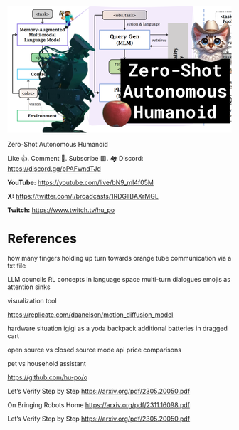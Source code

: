 ![](thumbnails/03.12.2023.png)

Zero-Shot Autonomous Humanoid

Like 👍. Comment 💬. Subscribe 🟥.
🏘 Discord: https://discord.gg/pPAFwndTJd

**YouTube:** https://youtube.com/live/bN9_ml4f05M

**X:** https://twitter.com/i/broadcasts/1RDGllBAXrMGL

**Twitch:** https://www.twitch.tv/hu_po


# References

how many fingers holding up
turn towards orange tube
communication via a txt file

LLM councils
RL concepts in language space
multi-turn dialogues
emojis as attention sinks

visualization tool

https://replicate.com/daanelson/motion_diffusion_model

hardware situation
igigi as a yoda backpack
additional batteries in dragged cart

open source vs closed source mode
api price comparisons

pet vs household assistant

https://github.com/hu-po/o

Let’s Verify Step by Step
https://arxiv.org/pdf/2305.20050.pdf

On Bringing Robots Home
https://arxiv.org/pdf/2311.16098.pdf

Let’s Verify Step by Step
https://arxiv.org/pdf/2305.20050.pdf
